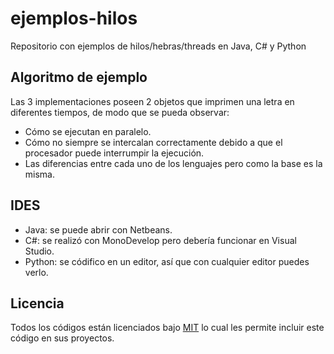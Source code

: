 # ejemplos-hilos
Repositorio con ejemplos de hilos/hebras/threads en Java, C# y Python

## Algoritmo de ejemplo
Las 3 implementaciones poseen 2 objetos que imprimen una letra en diferentes tiempos, de modo que se pueda observar:

* Cómo se ejecutan en paralelo.
* Cómo no siempre se intercalan correctamente debido a que el procesador puede interrumpir la ejecución.
* Las diferencias entre cada uno de los lenguajes pero como la base es la misma.

## IDES

* Java: se puede abrir con Netbeans.
* C#: se realizó con MonoDevelop pero debería funcionar en Visual Studio.
* Python: se códifico en un editor, así que con cualquier editor puedes verlo.

## Licencia
Todos los códigos están licenciados bajo [MIT](https://es.wikipedia.org/wiki/Licencia_MIT) lo cual les permite incluir este código en sus proyectos. 

